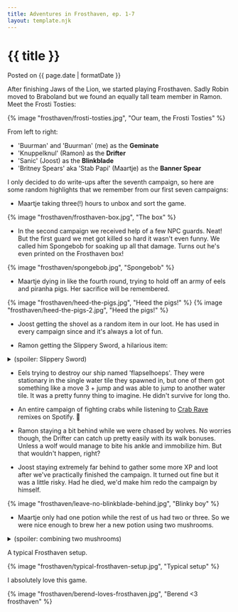 ```yaml
---
title: Adventures in Frosthaven, ep. 1-7
layout: template.njk
---
```


<div class="post-header">
    <h1 class="post-title">{{ title }}</h1>
    <p class="post-metadata">Posted on {{ page.date | formatDate }}</p>
</div>

After finishing Jaws of the Lion, we started playing Frosthaven. Sadly Robin moved to Braboland but we found an equally tall team member in Ramon. Meet the Frosti Tosties:

{% image "frosthaven/frosti-tosties.jpg", "Our team, the Frosti Tosties" %}

From left to right:

- 'Buurman' and 'Buurman' (me) as the **Geminate**
- 'Knuppelknul' (Ramon) as the **Drifter**
- 'Sanic' (Joost) as the **Blinkblade**
- 'Britney Spears' aka 'Stab Papi' (Maartje) as the **Banner Spear**

I only decided to do write-ups after the seventh campaign, so here are some random highlights that we remember from our first seven campaigns:

- Maartje taking three(!) hours to unbox and sort the game.

{% image "frosthaven/frosthaven-box.jpg", "The box" %}

- In the second campaign we received help of a few NPC guards. Neat! But the first guard we met got killed so hard it wasn't even funny. We called him Spongebob for soaking up all that damage. Turns out he's even printed on the Frosthaven box!

{% image "frosthaven/spongebob.jpg", "Spongebob" %}

- Maartje dying in like the fourth round, trying to hold off an army of eels and piranha pigs. Her sacrifice will be remembered.

{% image "frosthaven/heed-the-pigs.jpg", "Heed the pigs!" %}
{% image "frosthaven/heed-the-pigs-2.jpg", "Heed the pigs!" %}

<!-- - A sweet triple kill on three snow-imps by me, using Draining Pincers. -->

- Joost getting the shovel as a random item in our loot. He has used in every campaign since and it's always a lot of fun.
 
- Ramon getting the Slippery Sword, a hilarious item:

<details>
<summary>(spoiler: Slippery Sword)</summary>
{% image "frosthaven/slippery-sword.jpg", "Slippery sword" %}
</details>

- Eels trying to destroy our ship named 'flapselhoeps'. They were stationary in the single water tile they spawned in, but one of them got something like a move 3 + jump and was able to jump to another water tile. It was a pretty funny thing to imagine. He didn't survive for long tho.

- An entire campaign of fighting crabs while listening to <a href="https://www.youtube.com/watch?v=LDU_Txk06tM" target="_blank">Crab Rave</a> remixes on Spotify. 🦀

- Ramon staying a bit behind while we were chased by wolves. No worries though, the Drifter can catch up pretty easily with its walk bonuses. Unless a wolf would manage to bite his ankle and immobilize him. But that wouldn't happen, right?

- Joost staying extremely far behind to gather some more XP and loot after we've practically finished the campaign. It turned out fine but it was a little risky. Had he died, we'd make him redo the campaign by himself.

{% image "frosthaven/leave-no-blinkblade-behind.jpg", "Blinky boy" %}

- Maartje only had one potion while the rest of us had two or three. So we were nice enough to brew her a new potion using two mushrooms.

<details>
<summary>(spoiler: combining two mushrooms)</summary>
<p>Enjoy your champignonsoep.</p>
{% image "frosthaven/champignonsoep.jpg", "champignonsoep" %}

</details>

A typical Frosthaven setup. 

{% image "frosthaven/typical-frosthaven-setup.jpg", "Typical setup" %}

I absolutely love this game.

{% image "frosthaven/berend-loves-frosthaven.jpg", "Berend <3 frosthaven" %}
